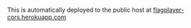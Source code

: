 This is automatically deployed to the public host at [flagplayer-cors.herokuapp.com](https://flagplayer-cors.herokuapp.com/)